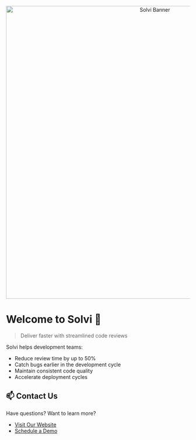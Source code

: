 <p align="center">
  <img src="https://cdn.solvi.app/banner.png" alt="Solvi Banner" width="800" />
</p>

# Welcome to Solvi 🚀

> Deliver faster with streamlined code reviews

Solvi helps development teams:
- Reduce review time by up to 50%
- Catch bugs earlier in the development cycle
- Maintain consistent code quality
- Accelerate deployment cycles

## 📫 Contact Us

Have questions? Want to learn more?
- [Visit Our Website](https://solvi.app/)
- [Schedule a Demo](https://solvi.app/demo)

